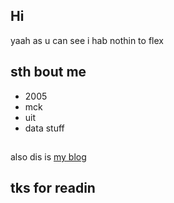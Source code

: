 ## Hi

yaah as u can see i hab nothin to flex 

## sth bout me
- 2005
- mck
- uit
- data stuff

## 
also dis is [my blog](https://jnswkz.github.io)

## tks for readin 
